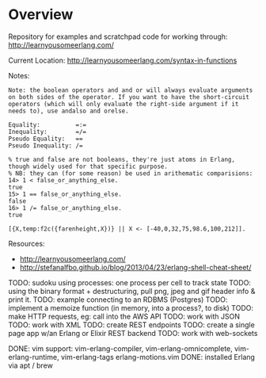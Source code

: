 # Overview

Repository for examples and scratchpad code for working through: http://learnyousomeerlang.com/

Current Location: http://learnyousomeerlang.com/syntax-in-functions

Notes:

```
Note: the boolean operators and and or will always evaluate arguments on both sides of the operator. If you want to have the short-circuit operators (which will only evaluate the right-side argument if it needs to), use andalso and orelse.
```

```
Equality:          =:=
Inequality:        =/=
Pseudo Equality:   ==
Pseudo Inequality: /=
```

```
% true and false are not booleans, they're just atoms in Erlang, though widely used for that specific purpose.
% NB: they can (for some reason) be used in arithematic comparisions:
14> 1 < false_or_anything_else.
true
15> 1 == false_or_anything_else.
false
16> 1 /= false_or_anything_else.
true
```

```
[{X,temp:f2c({farenheight,X})} || X <- [-40,0,32,75,98.6,100,212]].

```


Resources:

* http://learnyousomeerlang.com/
* http://stefanalfbo.github.io/blog/2013/04/23/erlang-shell-cheat-sheet/

TODO: sudoku using processes: one process per cell to track state
TODO: using the binary format + destructuring, pull png, jpeg and gif header info & print it.
TODO: example connecting to an RDBMS (Postgres)
TODO: implement a memoize function (in memory, into a process?, to disk)
TODO: make HTTP requests, eg: call into the AWS API
TODO: work with JSON
TODO: work with XML
TODO: create REST endpoints
TODO: create a single page app w/an Erlang or Elixir REST backend
TODO: work with web-sockets

DONE: vim support: vim-erlang-compiler, vim-erlang-omnicomplete, vim-erlang-runtime, vim-erlang-tags erlang-motions.vim
DONE: installed Erlang via apt / brew
